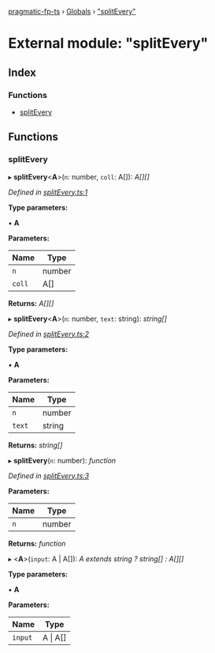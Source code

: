 [pragmatic-fp-ts](../README.md) › [Globals](../globals.md) › ["splitEvery"](_splitevery_.md)

# External module: "splitEvery"

## Index

### Functions

* [splitEvery](_splitevery_.md#splitevery)

## Functions

###  splitEvery

▸ **splitEvery**<**A**>(`n`: number, `coll`: A[]): *A[][]*

*Defined in [splitEvery.ts:1](https://github.com/hermann-p/pragmatic-fp-ts/blob/65c599f/src/splitEvery.ts#L1)*

**Type parameters:**

▪ **A**

**Parameters:**

Name | Type |
------ | ------ |
`n` | number |
`coll` | A[] |

**Returns:** *A[][]*

▸ **splitEvery**<**A**>(`n`: number, `text`: string): *string[]*

*Defined in [splitEvery.ts:2](https://github.com/hermann-p/pragmatic-fp-ts/blob/65c599f/src/splitEvery.ts#L2)*

**Type parameters:**

▪ **A**

**Parameters:**

Name | Type |
------ | ------ |
`n` | number |
`text` | string |

**Returns:** *string[]*

▸ **splitEvery**(`n`: number): *function*

*Defined in [splitEvery.ts:3](https://github.com/hermann-p/pragmatic-fp-ts/blob/65c599f/src/splitEvery.ts#L3)*

**Parameters:**

Name | Type |
------ | ------ |
`n` | number |

**Returns:** *function*

▸ <**A**>(`input`: A | A[]): *A extends string ? string[] : A[][]*

**Type parameters:**

▪ **A**

**Parameters:**

Name | Type |
------ | ------ |
`input` | A &#124; A[] |
